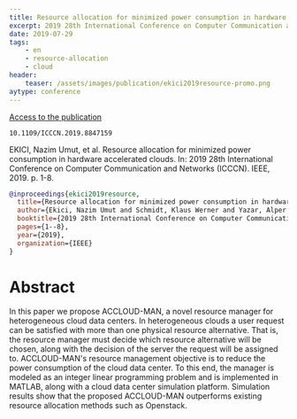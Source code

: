 ```yaml
---
title: Resource allocation for minimized power consumption in hardware accelerated clouds
excerpt: 2019 28th International Conference on Computer Communication and Networks (ICCCN). IEEE, 2019.
date: 2019-07-29
tags:
    - en
    - resource-allocation
    - cloud
header:
    teaser: /assets/images/publication/ekici2019resource-promo.png
aytype: conference
---
```


[Access to the publication](https://doi.org/10.1109/ICCCN.2019.8847159)

`10.1109/ICCCN.2019.8847159`

EKICI, Nazim Umut, et al. Resource allocation for minimized power consumption in
hardware accelerated clouds. In: 2019 28th International Conference on Computer
Communication and Networks (ICCCN). IEEE, 2019. p. 1-8.

```bibtex
@inproceedings{ekici2019resource,
  title={Resource allocation for minimized power consumption in hardware accelerated clouds},
  author={Ekici, Nazim Umut and Schmidt, Klaus Werner and Yazar, Alper and Schmidt, Ece Guran},
  booktitle={2019 28th International Conference on Computer Communication and Networks (ICCCN)},
  pages={1--8},
  year={2019},
  organization={IEEE}
}
```

# Abstract

In this paper we propose ACCLOUD-MAN, a novel resource manager for heterogeneous
cloud data centers. In heterogeneous clouds a user request can be satisfied with
more than one physical resource alternative. That is, the resource manager must
decide which resource alternative will be chosen, along with the decision of the
server the request will be assigned to. ACCLOUD-MAN's resource management
objective is to reduce the power consumption of the cloud data center. To this
end, the manager is modeled as an integer linear programming problem and is
implemented in MATLAB, along with a cloud data center simulation platform.
Simulation results show that the proposed ACCLOUD-MAN outperforms existing
resource allocation methods such as Openstack.
